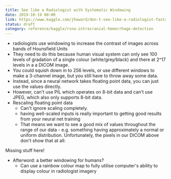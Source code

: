 ```yaml
---
title: See like a Radiologist with Systematic Windowing
date: 2019-10-19 00:00
link: https://www.kaggle.com/jhoward/don-t-see-like-a-radiologist-fastai
status: draft
category: reference/kaggle/rsna-intracranial-hemorrhage-detection
---
```


* radiologists use windowing to increase the contrast of images across bands of Hounsfield Units
* They need to do this because human visual system can only see 100 levels of gradation of a single colour (white/grey/black) and there at 2^17 levels in a a DICOM image.
* You could squish down in to 256 levels, or use different windows to make a 3-channel image, but you still have to throw away some data.
* Instead, since a neural network takes floating point data, you can just use the values directly.
* However, can't use PIL which operates on 8-bit data and can't use JPEG, which also only supports 8-bit data.
* Rescaling floating point data
	* Can't ignore scaling completely.
	* having well-scaled inputs is really important to getting good results from your neural net training
	* That means we want to see a good mix of values throughout the range of our data - e.g. something having approximately a normal or uniform distribution. Unfortunately, the pixels in our DICOM above don't show that at all:

Missing stuff here!

* Afterword: a better windowing for humans?
	* Can use a rainbow colour map to fully utilise computer's ability to display colour in radiologist imagery
